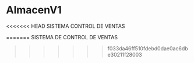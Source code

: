 # AlmacenV1
<<<<<<< HEAD
SISTEMA CONTROL DE VENTAS

=======
SISTEMA DE CONTROL DE VENTAS
>>>>>>> f033da46ff510fdebd0dae0ac6dbe30211f28003
